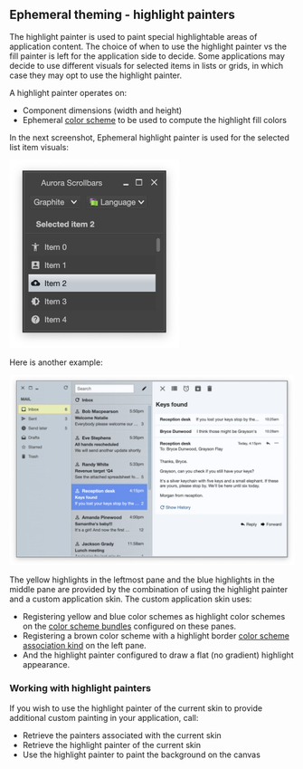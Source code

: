 ## Ephemeral theming - highlight painters

The highlight painter is used to paint special highlightable areas of application content. The choice of when to use the highlight painter vs the fill painter is left for the application side to decide. Some applications may decide to use different visuals for selected items in lists or grids, in which case they may opt to use the highlight painter.

A highlight painter operates on:

* Component dimensions (width and height)
* Ephemeral [color scheme](../skins/colorschemes.md) to be used to compute the highlight fill colors

In the next screenshot, Ephemeral highlight painter is used for the selected list item visuals:

<img src="https://raw.githubusercontent.com/kirill-grouchnikov/ephemeral/breeze/docs/images/component/walkthrough/box-with-highlights.png" width="300" border=0/>

Here is another example:

<img src="https://raw.githubusercontent.com/kirill-grouchnikov/ephemeral/breeze/docs/images/theming/painters/highlight/highlights.png" border=0/>

The yellow highlights in the leftmost pane and the blue highlights in the middle pane are provided by the combination of using the highlight painter and a custom application skin. The custom application skin uses:

* Registering yellow and blue color schemes as highlight color schemes on the [color scheme bundles](../skins/colorschemebundles.md) configured on these panes.
* Registering a brown color scheme with a highlight border [color scheme association kind](../skins/colorschemeassociationkinds.md) on the left pane.
* And the highlight painter configured to draw a flat (no gradient) highlight appearance.

### Working with highlight painters

If you wish to use the highlight painter of the current skin to provide additional custom painting in your application, call:

* Retrieve the painters associated with the current skin
* Retrieve the highlight painter of the current skin
* Use the highlight painter to paint the background on the canvas
